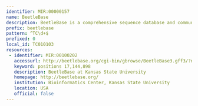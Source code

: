 ```yaml
---
identifier: MIR:00000157
name: BeetleBase
description: BeetleBase is a comprehensive sequence database and community resource for Tribolium genetics, genomics and developmental biology. It incorporates information about genes, mutants, genetic markers, expressed sequence tags and publications.
prefix: beetlebase
pattern: ^TC\d+$
prefixed: 0
local_id: TC010103
resources:
 - identifier: MIR:00100202
   accessurl: http://beetlebase.org/cgi-bin/gbrowse/BeetleBase3.gff3/?name=${lid}
   keyword: positions 17,144,898
   description: BeetleBase at Kansas State University
   homepage: http://beetlebase.org/
   institution: Bioinformatics Center, Kansas State University
   location: USA
   official: false
---
```

